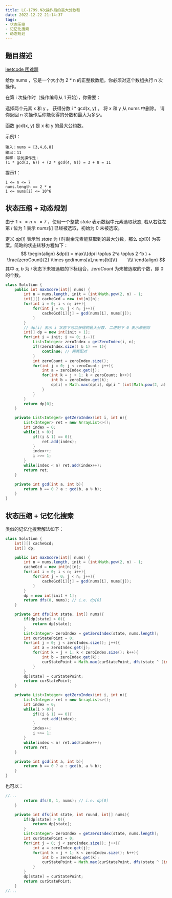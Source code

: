 ```yaml
---
title: LC-1799.N次操作后的最大分数和
date: 2022-12-22 21:14:37
tags:
- 状态压缩
- 记忆化搜索
- 动态规划
---
```


## 题目描述
[leetcode 困难题](https://leetcode.cn/problems/maximize-score-after-n-operations/)

给你 nums ，它是一个大小为 2 * n 的正整数数组。你必须对这个数组执行 n 次操作。

在第 i 次操作时（操作编号从 1 开始），你需要：

选择两个元素 x 和 y 。
获得分数 i * gcd(x, y) 。
将 x 和 y 从 nums 中删除。
请你返回 n 次操作后你能获得的分数和最大为多少。

函数 gcd(x, y) 是 x 和 y 的最大公约数。


示例1：
```
输入：nums = [3,4,6,8]
输出：11
解释：最优操作是：
(1 * gcd(3, 6)) + (2 * gcd(4, 8)) = 3 + 8 = 11
```

提示1：
```
1 <= n <= 7
nums.length == 2 * n
1 <= nums[i] <= 10^6
```

## 状态压缩 + 动态规划
由于 $1 <= n <= 7$ ，使用一个整数 $state$ 表示数组中元素选取状态, 若从右往左第 $i$ 位为 $1$ 表示 $nums[i]$ 已经被选取，初始为 $0$ 未被选取。

定义 $dp[i]$ 表示当 $state$ 为 $i$ 时剩余元素能获取到的最大分数，那么 $dp[0]$ 为答案。简略的状态转移方程如下：
$$
\begin{align}
&dp(i) = max\\{dp(i \oplus 2^a \oplus 2 ^b ) + \frac{zeroCount}{2} \times gcd(nums[a],nums[b])\\}　　 \\\\
\end{align}
$$
其中 $a$, $b$ 为 $i$ 状态下未被选取的下标组合，$zeroCount$ 为未被选取的个数，即 $0$ 的个数。

```Java
class Solution {
    public int maxScore(int[] nums) {
        int n = nums.length, init = (int)Math.pow(2, n) - 1;
        int[][] cacheGcd = new int[n][n];
        for(int i = 0; i < n; i++){
            for(int j = 0; j < n; j++){
                cacheGcd[i][j] = gcd(nums[i], nums[j]);       
            }
        }
        // dp[i] 表示 i 状态下可以获得的最大分数. 二进制下 0 表示未删除
        int[] dp = new int[init + 1];
        for(int i = init; i >= 0; i--){
            List<Integer> zeroIndex = getZeroIndex(i, n);
            if((zeroIndex.size() & 1) == 1){
                continue; // 两两配对
            }
            int zeroCount = zeroIndex.size();
            for(int j = 0; j < zeroCount; j++){
                int a = zeroIndex.get(j);
                for(int k = j + 1; k < zeroCount; k++){
                    int b = zeroIndex.get(k); 
                    dp[i] = Math.max(dp[i], dp[i ^ (int)Math.pow(2, a) ^ (int)Math.pow(2, b)] + zeroCount / 2 * cacheGcd[a][b]);
                }    
            } 
        }
        return dp[0];
    }

    private List<Integer> getZeroIndex(int i, int n){
        List<Integer> ret = new ArrayList<>();
        int index = 0;
        while(i > 0){
            if((i & 1) == 0){
                ret.add(index);
            }
            index++;
            i >>= 1;
        }
        while(index < n) ret.add(index++);
        return ret;
    }

    private int gcd(int a, int b){
        return b == 0 ? a : gcd(b, a % b);
    }
}
```

## 状态压缩 + 记忆化搜索
类似的记忆化搜索解法如下：
```Java
class Solution {
    int[][] cacheGcd;
    int[] dp;

    public int maxScore(int[] nums) {
        int n = nums.length, init = (int)Math.pow(2, n) - 1;
        cacheGcd = new int[n][n];
        for(int i = 0; i < n; i++){
            for(int j = 0; j < n; j++){
                cacheGcd[i][j] = gcd(nums[i], nums[j]);       
            }
        }
        dp = new int[init + 1];
        return dfs(0, nums); // i.e. dp[0]
    }

    private int dfs(int state, int[] nums){
        if(dp[state] > 0){
            return dp[state];
        }
        List<Integer> zeroIndex = getZeroIndex(state, nums.length);
        int curStatePoint = 0;
        for(int j = 0; j < zeroIndex.size(); j++){
            int a = zeroIndex.get(j);
            for(int k = j + 1; k < zeroIndex.size(); k++){
                int b = zeroIndex.get(k); 
                curStatePoint = Math.max(curStatePoint, dfs(state ^ (int)Math.pow(2, a) ^ (int)Math.pow(2, b), nums) + zeroIndex.size() / 2 * cacheGcd[a][b]);
            }
        }
        dp[state] = curStatePoint;
        return curStatePoint;
    }

    private List<Integer> getZeroIndex(int i, int n){
        List<Integer> ret = new ArrayList<>();
        int index = 0;
        while(i > 0){
            if((i & 1) == 0){
                ret.add(index);
            }
            index++;
            i >>= 1;
        }
        while(index < n) ret.add(index++);
        return ret;
    }

    private int gcd(int a, int b){
        return b == 0 ? a : gcd(b, a % b);
    }
}
```
也可以：
```Java
//...
        return dfs(0, 1, nums); // i.e. dp[0]
    }

    private int dfs(int state, int round, int[] nums){
        if(dp[state] > 0){
            return dp[state];
        }
        List<Integer> zeroIndex = getZeroIndex(state, nums.length);
        int curStatePoint = 0;
        for(int j = 0; j < zeroIndex.size(); j++){
            int a = zeroIndex.get(j);
            for(int k = j + 1; k < zeroIndex.size(); k++){
                int b = zeroIndex.get(k); 
                curStatePoint = Math.max(curStatePoint, dfs(state ^ (int)Math.pow(2, a) ^ (int)Math.pow(2, b), round + 1, nums) + round * cacheGcd[a][b]);
            }
        }
        dp[state] = curStatePoint;
        return curStatePoint;
    }
//...
```
